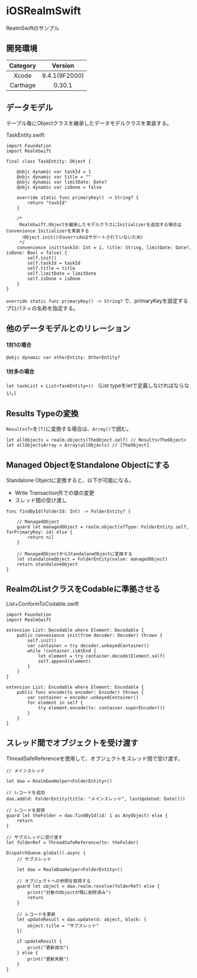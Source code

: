 # iOSRealmSwift
RealmSwiftのサンプル

## 開発環境
|Category|Version|
|:-----:|:-----:|
|Xcode|9.4.1(9F2000)|
|Carthage|0.30.1|

## データモデル

テーブル毎にObjectクラスを継承したデータモデルクラスを実装する。

TaskEntity.swift
```
import Foundation
import RealmSwift

final class TaskEntity: Object {

    @objc dynamic var taskId = 1
    @objc dynamic var title = ""
    @objc dynamic var limitDate: Date?
    @objc dynamic var isDone = false

    override static func primaryKey() -> String? {
        return "taskId"
    }

    /*
     RealmSwift.Objectを継承したモデルクラスにInitializerを追加する場合はConvenience Initializerを実装する
     （Object.init()のoverrideはサポートされていないため）
     */
    convenience init(taskId: Int = 1, title: String, limitDate: Date?, isDone: Bool = false) {
        self.init()
        self.taskId = taskId
        self.title = title
        self.limitDate = limitDate
        self.isDone = isDone
    }
}
```

`override static func primaryKey() -> String?` で、primaryKeyを設定するプロパティの名称を指定する。

## 他のデータモデルとのリレーション

#### 1対1の場合
`@objc dynamic var otherEntity: OtherEntity?`

#### 1対多の場合
`let taskList = List<TaskEntity>()`
（List typeをletで定義しなければならない。）

## Results<Element> Typeの変換
`Results<T>`を`[T]`に変換する場合は、`Array()`で囲む。
```
let allObjects = realm.objects(TheObject.self) // Results<TheObject>
let allObjectsArray = Array(allObjects) // [TheObject]
```

## Managed ObjectをStandalone Objectにする

Standalone Objectに変換すると、以下が可能になる。
- Write Transaction外での値の変更
- スレッド間の受け渡し

```
func findById(folderId: Int) -> FolderEntity? {

    // ManagedObject
    guard let managedObject = realm.object(ofType: FolderEntity.self, forPrimaryKey: id) else {
        return nil
    }

    // ManagedObjectからStandaloneObjectに変換する
    let standaloneObject = FolderEntity(value: managedObject)
    return standaloneObject
}
```

## RealmのListクラスをCodableに準拠させる

List+ConformToCodable.swift
```
import Foundation
import RealmSwift

extension List: Decodable where Element: Decodable {
    public convenience init(from decoder: Decoder) throws {
        self.init()
        var container = try decoder.unkeyedContainer()
        while !container.isAtEnd {
            let element = try container.decode(Element.self)
            self.append(element)
        }
    }
}

extension List: Encodable where Element: Encodable {
    public func encode(to encoder: Encoder) throws {
        var container = encoder.unkeyedContainer()
        for element in self {
            try element.encode(to: container.superEncoder())
        }
    }
}
```

## スレッド間でオブジェクトを受け渡す
ThreadSafeReferenceを使用して、オブジェクトをスレッド間で受け渡す。

```
// メインスレッド

let dao = RealmDaoHelper<FolderEntity>()

// レコードを追加
dao.add(d: FolderEntity(title: "メインスレッド", lastUpdated: Date()))

// レコードを取得
guard let theFolder = dao.findById(id: 1 as AnyObject) else {
    return
}

// サブスレッドに受け渡す
let folderRef = ThreadSafeReference(to: theFolder)

DispatchQueue.global().async {
    // サブスレッド

    let dao = RealmDaoHelper<FolderEntity>()

    // オブジェクトへの参照を取得する
    guard let object = dao.realm.resolve(folderRef) else {
        print("対象のObjectが既に削除済み")
        return
    }

    // レコードを更新
    let updateResult = dao.update(d: object, block: {
        object.title = "サブスレッド"
    })

    if updateResult {
        print("更新成功")
    } else {
        print("更新失敗")
    }
}
```
